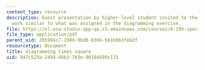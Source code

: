 ```yaml
---
content_type: resource
description: Guest presentation by higher-level student invited to the class to show
  work similar to what was assigned in the diagramming exercise.
file: https://ol-ocw-studio-app-qa.s3.amazonaws.com/courses/4-195-special-problems-in-architectural-design-spring-2005/947c525b24944bb3783e90184599c115_1pruitt.pdf
file_type: application/pdf
parent_uid: 205994c7-198d-9bd8-636b-b61b9b3feb2f
resourcetype: Document
title: diagramming times square
uid: 947c525b-2494-4bb3-783e-90184599c115
---
```

